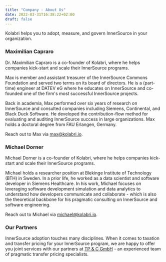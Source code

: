 ```yaml
---
title: "Company - About Us"
date: 2022-03-31T16:38:22+02:00
draft: false
---
```


Kolabri helps you to adopt, measure, and govern InnerSource in your organization.


### Maximilian Capraro

Dr. Maximilian Capraro is a co-founder of Kolabri, where he helps companies kick-start and scale their InnerSource programs. 

Max is member and assistant treasurer of the InnerSource Commons Foundation and served two terms on its board of directors. He is a (part-time) engineer at DATEV eG where he educates on InnerSource and co-founded one of the firm's most successful InnerSource projects. 

Back in academia, Max performed over six years of research on InnerSource and consulted companies including Siemens, Continental, and Black Duck Software. He developed the contribution-flow method for evaluating and auditing InnerSource success in large organizations. Max holds a doctoral degree from FAU Erlangen, Germany.

Reach out to Max via <a href="mailto:max@kolabri.io">max@kolabri.io</a>.


### Michael Dorner

Michael Dorner is a co-founder of Kolabri, where he helps companies kick-start and scale their InnerSource programs.

Michael holds a researcher position at Blekinge Institute of Technology (BTH) in Sweden. In a prior life, he worked as a data scientist and software developer in Siemens Healthcare. In his work, Michael focuses on leveraging software development simulation and data analytics to understand how developers communicate and collaborate - which is also the theoretical backbone for his pragmatic consulting on InnerSource and software engineering.

Reach out to Michael via <a href="mailto:michael@kolabri.io">michael@kolabri.io</a>.


### Our Partners

InnerSource adoption touches many disciplines. When it comes to taxation and transfer pricing for your InnerSource program, we are happy to offer you joint services with our partners at <a href="http://www.tp-and-c.com/" target="_blank">TP & C GmbH</a> - an experienced team of pragmatic transfer pricing specialists.
